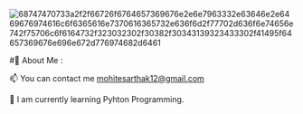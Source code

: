 ![68747470733a2f2f66726f6764657369676e2e6e7963332e63646e2e6469676974616c6f6365616e7370616365732e636f6d2f77702d636f6e74656e742f75706c6f6164732f323032302f30382f30343139323433302f41495f64657369676e696e672d776974682d6461](https://github.com/HeisenbergS10/SarthakMohite/assets/140320945/892eae33-7837-4aa3-9cdf-b55a8bba1371)


#💫 About Me :

📫 You can contact me mohitesarthak12@gmail.com

🌱 I am currently learning Pyhton Programming.

